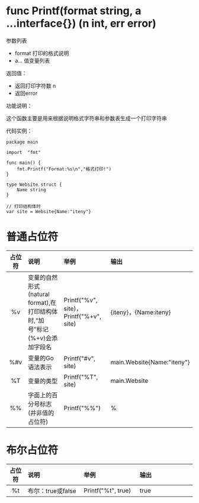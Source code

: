 
# func Printf(format string, a ...interface{}) (n int, err error)

参数列表

- format 打印的格式说明 
- a... 值变量列表

返回值：

- 返回打印字符数 n
- 返回error

功能说明：

这个函数主要是用来根据说明格式字符串和参数表生成一个打印字符串

代码实例：

 	package main
	
	import 	"fmt"
		
	func main() {
		fmt.Printf("Format:%s\n","格式打印!")
	}
```
type Website struct {
    Name string
}

// 打印结构体时
var site = Website{Name:"iteny"}
```
# 普通占位符
<table>
	<thead>
	<tr>
		<th align="center" width="10%">占位符</th>
		<th align="left" width="30%">说明</th>
		<th align="left" width="30%">举例</th>
		<th align="left" width="30%">输出</th>
	</tr>
	</thead>
	<tbody>
	<tr>
		<td align="center">%v</td>
		<td align="left">变量的自然形式(natural format),在打印结构体时,“加号”标记(%+v)会添加字段名</td>
		<td align="left">Printf("%v", site)，Printf("%+v", site)</td>
		<td align="left">{iteny}，{Name:iteny}</td>
	</tr>
	<tr>
		<td align="center">%#v</td>
		<td align="left">变量的Go语法表示</td>
		<td align="left">Printf("#v", site)</td>
		<td align="left">main.Website{Name:"iteny"}</td>
	</tr>
	<tr>
		<td align="center">%T</td>
		<td align="left">变量的类型</td>
		<td align="left">Printf("%T", site)</td>
		<td align="left">main.Website</td>
	</tr>
	<tr>
		<td align="center">%%</td>
		<td align="left">字面上的百分号标志(并非值的占位符)</td>
		<td align="left">Printf("%%")</td>
		<td align="left">%</td>
	</tr>
	</tbody>
</table>                         

# 布尔占位符
<table>
	<thead>
	<tr>
		<th align="center" width="10%">占位符</th>
		<th align="left" width="30%">说明</th>
		<th align="left" width="30%">举例</th>
		<th align="left" width="30%">输出</th>
	</tr>
	</thead>
	<tbody>	
	<tr>
		<td align="center">%t</td>
		<td align="left">布尔：true或false</td>
		<td align="left"> Printf("%t", true)</td>
		<td align="left">true</td>
	</tr>
	</tbody>
</table>   

